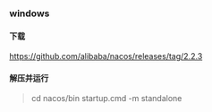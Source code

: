 ### windows 
#### 下载
https://github.com/alibaba/nacos/releases/tag/2.2.3

#### 解压并运行

> cd nacos/bin
> startup.cmd -m standalone

